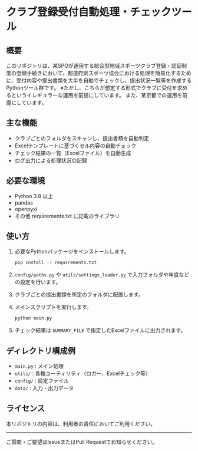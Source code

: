 # クラブ登録受付自動処理・チェックツール

## 概要

このリポジトリは、某SPOが運用する総合型地域スポーツクラブ登録・認証制度の登録手続きにおいて、都道府県スポーツ協会における処理を簡易化するために、受付内容や提出書類を大半を自動でチェックし、提出状況一覧等を作成するPythonツール群です。
※ただし、こちらが想定する形式でクラブに受付を求めるというイレギュラーな運用を前提にしています。
また、某京都での運用を前提にしています。

## 主な機能

- クラブごとのフォルダをスキャンし、提出書類を自動判定
- Excelテンプレートに基づくセル内容の自動チェック
- チェック結果の一覧（Excelファイル）を自動生成
- ログ出力による処理状況の記録

## 必要な環境

- Python 3.8 以上
- pandas
- openpyxl
- その他 requirements.txt に記載のライブラリ

## 使い方

1. 必要なPythonパッケージをインストールします。

    ```sh
    pip install -r requirements.txt
    ```

2. `config/paths.py` や `utils/settings_loader.py` で入力フォルダや年度などの設定を行います。

3. クラブごとの提出書類を所定のフォルダに配置します。

4. メインスクリプトを実行します。

    ```sh
    python main.py
    ```

5. チェック結果は `SUMMARY_FILE` で指定したExcelファイルに出力されます。

## ディレクトリ構成例

- `main.py` : メイン処理
- `utils/` : 各種ユーティリティ（ロガー、Excelチェック等）
- `config/` : 設定ファイル
- `data/` : 入力・出力データ

## ライセンス

本リポジトリの内容は、利用者の責任においてご利用ください。

---

ご質問・ご要望はIssueまたはPull Requestでお知らせください。
